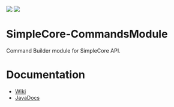 [![](https://jitci.com/gh/TheProgramSrc/SimpleCore-CommandsModule/svg)](https://jitci.com/gh/TheProgramSrc/SimpleCore-CommandsModule)
[![](https://jitpack.io/v/TheProgramSrc/SimpleCore-CommandsModule.svg)](https://jitpack.io/#TheProgramSrc/SimpleCore-CommandsModule)

# SimpleCore-CommandsModule
Command Builder module for SimpleCore API.

# Documentation
* [Wiki](https://github.com/TheProgramSrc/SimpleCore-CommandsModule/wiki)
* [JavaDocs](https://docs.theprogramsrc.xyz/SimpleCore-CommandsModule/)
